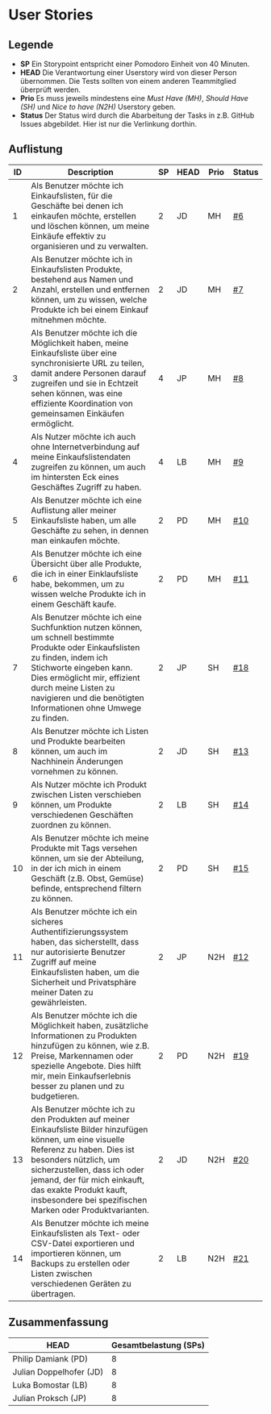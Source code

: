 # User Stories

## Legende

- **SP** Ein Storypoint entspricht einer Pomodoro Einheit von 40 Minuten.
- **HEAD** Die Verantwortung einer Userstory wird von dieser Person übernommen. Die Tests sollten von einem anderen Teammitglied überprüft werden.
- **Prio** Es muss jeweils mindestens eine _Must Have (MH)_, _Should Have (SH)_ und _Nice to have (N2H)_ Userstory geben.
- **Status** Der Status wird durch die Abarbeitung der Tasks in z.B. GitHub Issues abgebildet. Hier ist nur die Verlinkung dorthin.

## Auflistung

| ID  | Description                                                                                                                                                                                                                                                                                                         | SP  | HEAD | Prio | Status                                                               |
| --- | ------------------------------------------------------------------------------------------------------------------------------------------------------------------------------------------------------------------------------------------------------------------------------------------------------------------- | --- | ---- | ---- | -------------------------------------------------------------------- |
| 1   | Als Benutzer möchte ich Einkaufslisten, für die Geschäfte bei denen ich einkaufen möchte, erstellen und löschen können, um meine Einkäufe effektiv zu organisieren und zu verwalten.                                                                                                                                | 2   | JD   | MH   | [#6](https://github.com/Gschaftlhaberer/gschaeftlhaberer/issues/6)   |
| 2   | Als Benutzer möchte ich in Einkaufslisten Produkte, bestehend aus Namen und Anzahl, erstellen und entfernen können, um zu wissen, welche Produkte ich bei einem Einkauf mitnehmen möchte.                                                                                                                           | 2   | JD   | MH   | [#7](https://github.com/Gschaftlhaberer/gschaeftlhaberer/issues/7)   |
| 3   | Als Benutzer möchte ich die Möglichkeit haben, meine Einkaufsliste über eine synchronisierte URL zu teilen, damit andere Personen darauf zugreifen und sie in Echtzeit sehen können, was eine effiziente Koordination von gemeinsamen Einkäufen ermöglicht.                                                         | 4   | JP   | MH   | [#8](https://github.com/Gschaftlhaberer/gschaeftlhaberer/issues/8)   |
| 4   | Als Nutzer möchte ich auch ohne Internetverbindung auf meine Einkaufslistendaten zugreifen zu können, um auch im hintersten Eck eines Geschäftes Zugriff zu haben.                                                                                                                                                  | 4   | LB   | MH   | [#9](https://github.com/Gschaftlhaberer/gschaeftlhaberer/issues/9)   |
| 5   | Als Benutzer möchte ich eine Auflistung aller meiner Einkaufsliste haben, um alle Geschäfte zu sehen, in dennen man einkaufen möchte.                                                                                                                                                                               | 2   | PD   | MH   | [#10](https://github.com/Gschaftlhaberer/gschaeftlhaberer/issues/10) |
| 6   | Als Benutzer möchte ich eine Übersicht über alle Produkte, die ich in einer Einklaufsliste habe, bekommen, um zu wissen welche Produkte ich in einem Geschäft kaufe.                                                                                                                                                | 2   | PD   | MH   | [#11](https://github.com/Gschaftlhaberer/gschaeftlhaberer/issues/11) |
| 7   | Als Benutzer möchte ich eine Suchfunktion nutzen können, um schnell bestimmte Produkte oder Einkaufslisten zu finden, indem ich Stichworte eingeben kann. Dies ermöglicht mir, effizient durch meine Listen zu navigieren und die benötigten Informationen ohne Umwege zu finden.                                   | 2   | JP   | SH   | [#18](https://github.com/Gschaftlhaberer/gschaeftlhaberer/issues/18) |
| 8   | Als Benutzer möchte ich Listen und Produkte bearbeiten können, um auch im Nachhinein Änderungen vornehmen zu können.                                                                                                                                                                                                | 2   | JD   | SH   | [#13](https://github.com/Gschaftlhaberer/gschaeftlhaberer/issues/13) |
| 9   | Als Nutzer möchte ich Produkt zwischen Listen verschieben können, um Produkte verschiedenen Geschäften zuordnen zu können.                                                                                                                                                                                          | 2   | LB   | SH   | [#14](https://github.com/Gschaftlhaberer/gschaeftlhaberer/issues/14) |
| 10  | Als Benutzer möchte ich meine Produkte mit Tags versehen können, um sie der Abteilung, in der ich mich in einem Geschäft (z.B. Obst, Gemüse) befinde, entsprechend filtern zu können.                                                                                                                               | 2   | PD   | SH   | [#15](https://github.com/Gschaftlhaberer/gschaeftlhaberer/issues/15) |
| 11  | Als Benutzer möchte ich ein sicheres Authentifizierungssystem haben, das sicherstellt, dass nur autorisierte Benutzer Zugriff auf meine Einkaufslisten haben, um die Sicherheit und Privatsphäre meiner Daten zu gewährleisten.                                                                                     | 2   | JP   | N2H  | [#12](https://github.com/Gschaftlhaberer/gschaeftlhaberer/issues/12) |
| 12  | Als Benutzer möchte ich die Möglichkeit haben, zusätzliche Informationen zu Produkten hinzufügen zu können, wie z.B. Preise, Markennamen oder spezielle Angebote. Dies hilft mir, mein Einkaufserlebnis besser zu planen und zu budgetieren.                                                                        | 2   | PD   | N2H  | [#19](https://github.com/Gschaftlhaberer/gschaeftlhaberer/issues/19) |
| 13  | Als Benutzer möchte ich zu den Produkten auf meiner Einkaufsliste Bilder hinzufügen können, um eine visuelle Referenz zu haben. Dies ist besonders nützlich, um sicherzustellen, dass ich oder jemand, der für mich einkauft, das exakte Produkt kauft, insbesondere bei spezifischen Marken oder Produktvarianten. | 2   | JD   | N2H  | [#20](https://github.com/Gschaftlhaberer/gschaeftlhaberer/issues/20) |
| 14  | Als Benutzer möchte ich meine Einkaufslisten als Text- oder CSV-Datei exportieren und importieren können, um Backups zu erstellen oder Listen zwischen verschiedenen Geräten zu übertragen.                                                                                                                         | 2   | LB   | N2H  | [#21](https://github.com/Gschaftlhaberer/gschaeftlhaberer/issues/21) |

## Zusammenfassung

| HEAD                    | Gesamtbelastung (SPs) |
| ----------------------- | --------------------- |
| Philip Damiank (PD)     | 8                     |
| Julian Doppelhofer (JD) | 8                     |
| Luka Bomostar (LB)      | 8                     |
| Julian Proksch (JP)     | 8                     |
